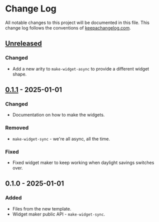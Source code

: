 # Change Log
All notable changes to this project will be documented in this file. This change log follows the conventions of [keepachangelog.com](http://keepachangelog.com/).

## [Unreleased]
### Changed
- Add a new arity to `make-widget-async` to provide a different widget shape.

## [0.1.1] - 2025-01-01
### Changed
- Documentation on how to make the widgets.

### Removed
- `make-widget-sync` - we're all async, all the time.

### Fixed
- Fixed widget maker to keep working when daylight savings switches over.

## 0.1.0 - 2025-01-01
### Added
- Files from the new template.
- Widget maker public API - `make-widget-sync`.

[Unreleased]: https://sourcehost.site/your-name/fesuku/compare/0.1.1...HEAD
[0.1.1]: https://sourcehost.site/your-name/fesuku/compare/0.1.0...0.1.1
